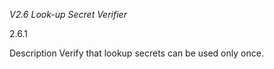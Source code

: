 *V2.6 Look-up Secret Verifier* 

2.6.1

Description
Verify that lookup secrets can be used only once.
